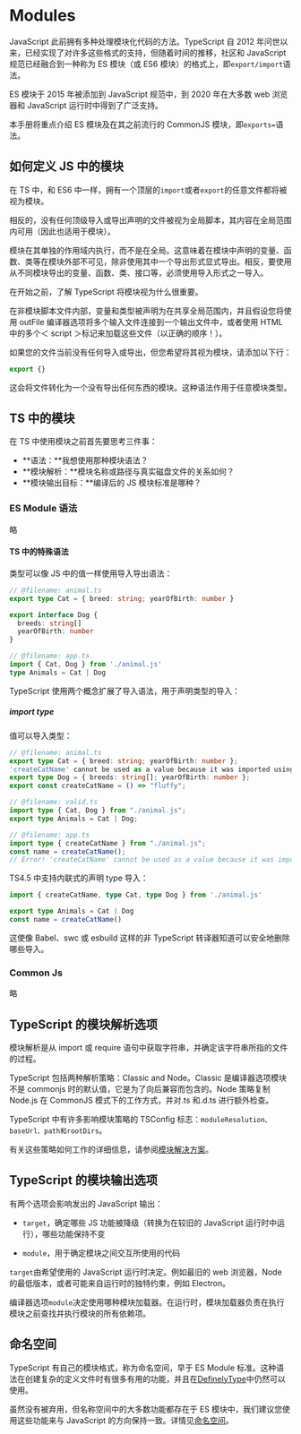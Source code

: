 # Modules

JavaScript 此前拥有多种处理模块化代码的方法。TypeScript 自 2012 年问世以来，已经实现了对许多这些格式的支持，但随着时间的推移，社区和 JavaScript 规范已经融合到一种称为 ES 模块（或 ES6 模块）的格式上，即`export/import`语法。

ES 模块于 2015 年被添加到 JavaScript 规范中，到 2020 年在大多数 web 浏览器和 JavaScript 运行时中得到了广泛支持。

本手册将重点介绍 ES 模块及在其之前流行的 CommonJS 模块，即`exports=`语法。

## 如何定义 JS 中的模块

在 TS 中，和 ES6 中一样，拥有一个顶层的`import`或者`export`的任意文件都将被视为模块。

相反的，没有任何顶级导入或导出声明的文件被视为全局脚本，其内容在全局范围内可用（因此也适用于模块）。

模块在其单独的作用域内执行，而不是在全局。这意味着在模块中声明的变量、函数、类等在模块外部不可见，除非使用其中一个导出形式显式导出。相反，要使用从不同模块导出的变量、函数、类、接口等，必须使用导入形式之一导入。

在开始之前，了解 TypeScript 将模块视为什么很重要。

在非模块脚本文件内部，变量和类型被声明为在共享全局范围内，并且假设您将使用 outFile 编译器选项将多个输入文件连接到一个输出文件中，或者使用 HTML 中的多个＜ script ＞标记来加载这些文件（以正确的顺序！）。

如果您的文件当前没有任何导入或导出，但您希望将其视为模块，请添加以下行：

```typescript
export {}
```

这会将文件转化为一个没有导出任何东西的模块。这种语法作用于任意模块类型。

## TS 中的模块

在 TS 中使用模块之前首先要思考三件事：

- **语法：**我想使用那种模块语法？
- **模块解析：**模块名称或路径与真实磁盘文件的关系如何？
- **模块输出目标：**编译后的 JS 模块标准是哪种？

### ES Module 语法

略

#### TS 中的特殊语法

类型可以像 JS 中的值一样使用导入导出语法：

```typescript
// @filename: animal.ts
export type Cat = { breed: string; yearOfBirth: number }

export interface Dog {
  breeds: string[]
  yearOfBirth: number
}

// @filename: app.ts
import { Cat, Dog } from './animal.js'
type Animals = Cat | Dog
```

TypeScript 使用两个概念扩展了导入语法，用于声明类型的导入：

##### import type

值可以导入类型：

```typescript
// @filename: animal.ts
export type Cat = { breed: string; yearOfBirth: number };
'createCatName' cannot be used as a value because it was imported using 'import type'.
export type Dog = { breeds: string[]; yearOfBirth: number };
export const createCatName = () => "fluffy";

// @filename: valid.ts
import type { Cat, Dog } from "./animal.js";
export type Animals = Cat | Dog;

// @filename: app.ts
import type { createCatName } from "./animal.js";
const name = createCatName();
// Error! 'createCatName' cannot be used as a value because it was imported using 'import type'.
```

TS4.5 中支持内联式的声明 type 导入：

```typescript
import { createCatName, type Cat, type Dog } from './animal.js'

export type Animals = Cat | Dog
const name = createCatName()
```

这使像 Babel、swc 或 esbuild 这样的非 TypeScript 转译器知道可以安全地删除哪些导入。

### Common Js

略

## TypeScript 的模块解析选项

模块解析是从 import 或 require 语句中获取字符串，并确定该字符串所指的文件的过程。

TypeScript 包括两种解析策略：Classic and Node。Classic 是编译器选项模块不是 commonjs 时的默认值，它是为了向后兼容而包含的。Node 策略复制 Node.js 在 CommonJS 模式下的工作方式，并对.ts 和.d.ts 进行额外检查。

TypeScript 中有许多影响模块策略的 TSConfig 标志：`moduleResolution、baseUrl、path和rootDirs`。

有关这些策略如何工作的详细信息，请参阅[模块解决方案](https://www.typescriptlang.org/docs/handbook/module-resolution.html)。

## TypeScript 的模块输出选项

有两个选项会影响发出的 JavaScript 输出：

- `target`，确定哪些 JS 功能被降级（转换为在较旧的 JavaScript 运行时中运行），哪些功能保持不变

- `module`，用于确定模块之间交互所使用的代码

`target`由希望使用的 JavaScript 运行时决定。例如最旧的 web 浏览器，Node 的最低版本，或者可能来自运行时的独特约束，例如 Electron。

编译器选项`module`决定使用哪种模块加载器。在运行时，模块加载器负责在执行模块之前查找并执行模块的所有依赖项。

## 命名空间

TypeScript 有自己的模块格式，称为命名空间，早于 ES Module 标准。这种语法在创建复杂的定义文件时有很多有用的功能，并且在[DefinelyType](https://www.typescriptlang.org/dt/)中仍然可以使用。

虽然没有被弃用，但名称空间中的大多数功能都存在于 ES 模块中，我们建议您使用这些功能来与 JavaScript 的方向保持一致。详情见[命名空间](https://www.typescriptlang.org/docs/handbook/namespaces.html)。
